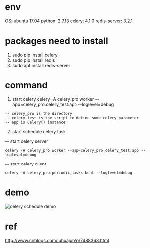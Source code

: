 # env
OS: ubuntu 17.04
python: 2.7.13
celery: 4.1.0
redis-server: 3.2.1

# packages need to install
1. sudo pip install celery
2. sudo pip install redis
3. sudo apt install redis-server

# command
1. start celery
celery -A celery_pro worker --app=celery_pro.celery_test:app --loglevel=debug
```shell
-- celery_pro is the directory
-- celery_test is the script to define some celery parameter
-- app is Celery() instance
```
2. start schedule celery task

-- start celery server
```shell
celery -A celery_pro worker --app=celery_pro.celery_test:app --loglevel=debug
```
-- start celery client
```shell
celery -A celery_pro.periodic_tasks beat --loglevel=debug
```

# demo 
![celery schedule demo]()

# ref
http://www.cnblogs.com/luhuajun/p/7488363.html



